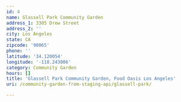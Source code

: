 ```yaml
---
id: 4
name: Glassell Park Community Garden
address_1: 3305 Drew Street
address_2: ''
city: Los Angeles
state: CA
zipcode: '90065'
phone: ''
latitude: '34.120054'
longitude: '-118.243006'
category: Community Garden
hours: []
title: 'Glassell Park Community Garden, Food Oasis Los Angeles'
uri: /community-garden-from-staging-api/glassell-park/

---
```

